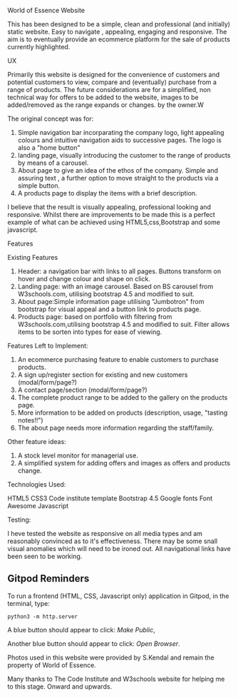 World of Essence Website

 This has been designed to be a simple, clean and professional (and initially) static website. Easy to navigate , appealing, engaging and responsive.
 The aim is to eventually provide an ecommerce platform for the sale of products currently highlighted.

UX

Primarily this website is designed for the convenience of customers and potential customers to view, compare and (eventually) purchase from a range of products.
The future considerations are for a simplified, non technical way for offers to be added to the website, images to be added/removed as the range expands or changes.
by the owner.W

The original concept was for:
1. Simple navigation bar incorparating the company logo, light appealing colours and intuitive navigation aids to successive pages. The logo 
is also a "home button"
2. landing page, visually introducing the customer to the range of products by means of a carousel.
3. About page to give an idea of the ethos of the company. Simple and assuring text , a further option to move straight to the products via a simple button.
4. A products page to display the items with a brief description.

I believe that the result is visually appealing, professional looking and responsive. Whilst there are improvements to be made this is a perfect example of what can be achieved using HTML5,css,Bootstrap and 
some javascript.

Features

Existing Features

1. Header: a navigation bar with links to all pages. Buttons transform on hover and change colour and shape on click.
2. Landing page: with an image carousel. Based on BS carousel from W3schools.com, utilising bootstrap 4.5 and modified to suit.
3. About page:Simple information page utilising "Jumbotron" from bootstrap for visual appeal and a button link to products page.
4. Products page: based on portfolio with filtering from W3schools.com,utilising bootstrap 4.5 and modified to suit. Filter allows items to be
sorten into types for ease of viewing.


Features Left to Implement:
1. An ecommerce purchasing feature to enable customers to purchase products.
2. A sign up/register section for existing and new customers (modal/form/page?)
3. A contact page/section (modal/form/page?)
4. The complete product range to be added to the gallery on the products page.
5. More information to be added on products (description, usage, "tasting notes!!")
6. The about page needs more information regarding the staff/family.

Other feature ideas:
1. A stock level monitor for managerial use.
2. A simplified system for adding offers and images as offers and products change.

Technologies Used:

HTML5
CSS3
Code institute template
Bootstrap 4.5
Google fonts
Font Awesome
Javascript

Testing:

I heve tested the website as responsive on all media types and am reasonably convinced as to it's effectiveness. There may be some snall visual anomalies which will need to be ironed out.
All navigational links have been seen to be working.

## Gitpod Reminders

To run a frontend (HTML, CSS, Javascript only) application in Gitpod, in the terminal, type:

`python3 -m http.server`

A blue button should appear to click: *Make Public*,

Another blue button should appear to click: *Open Browser*.






Photos used in this website were provided by S.Kendal and remain the property of World of Essence.

Many thanks to The Code Institute and  W3schools website for helping me to this stage. Onward and upwards.